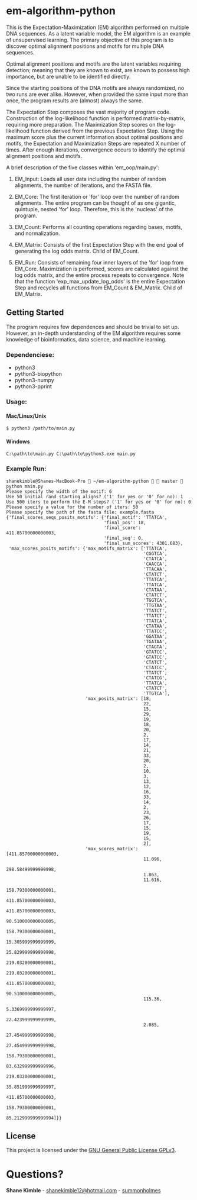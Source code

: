 # em-algorithm-python
This is the Expectation-Maximization (EM) algorithm performed on multiple DNA sequences.  As a latent variable model, the EM algorithm is an example of unsupervised learning.  The primary objective of this program is to discover optimal alignment positions and motifs for multiple DNA sequences.  

Optimal alignment positions and motifs are the latent variables requiring detection; meaning that they are known to exist, are known to possess high importance, but are unable to be identified directly.  

Since the starting positions of the DNA motifs are always randomized, no two runs are ever alike.  However, when provided the same input more than once, the program results are (almost) always the same.

The Expectation Step composes the vast majority of program code.  Construction of the log-likelihood function is performed matrix-by-matrix, requiring more preparation.  The Maximization Step scores on the log-likelihood function derived from the previous Expectation Step.  Using the maximum score plus the current information about optimal positions and motifs, the Expectation and Maximization Steps are repeated X number of times.  After enough iterations, convergence occurs to identify the optimal alignment positions and motifs.

A brief description of the five classes within 'em_oop/main.py':
1. EM_Input: Loads all user data including the number of random alignments, the number of iterations, and the FASTA file.

2. EM_Core: The first iteration or 'for' loop over the number of random alignments.  The entire program can be thought of as one gigantic, quintuple, nested 'for' loop.  Therefore, this is the 'nucleas' of the program.

3. EM_Count: Performs all counting operations regarding bases, motifs, and normalization.

4. EM_Matrix: Consists of the first Expectation Step with the end goal of generating the log odds matrix.  Child of EM_Count.

5. EM_Run: Consists of remaining four inner layers of the 'for' loop from EM_Core.  Maximization is performed, scores are calculated against the log odds matrix, and the entire process repeats to convergence.  Note that the function 'exp_max_update_log_odds' is the entire Expectation Step and recycles all functions from EM_Count & EM_Matrix.  Child of EM_Matrix.

## Getting Started
The program requires few dependences and should be trivial to set up.  However, an in-depth understanding of the EM algorithm requires some knowledge of bioinformatics, data science, and machine learning.

### Dependenciese:
* python3  
* python3-biopython  
* python3-numpy
* python3-pprint  

### Usage:
#### Mac/Linux/Unix
```
$ python3 /path/to/main.py
```
#### Windows
```
C:\path\to\main.py C:\path\to\python3.exe main.py
```
### Example Run:
```
shanekimble@Shanes-MacBook-Pro  ~/em-algorithm-python   master  python main.py
Please specify the width of the motif: 6
Use 50 initial rand starting aligns? ('1' for yes or '0' for no): 1
Use 500 iters to perform the E-M steps? ('1' for yes or '0' for no): 0
Please specify a value for the number of iters: 50
Please specify the path of the fasta file: example.fasta
{'final_scores_seqs_posits_motifs': {'final_motif': 'TTATCA',
                                     'final_pos': 18,
                                     'final_score': 411.85700000000003,
                                     'final_seq': 0,
                                     'final_sum_scores': 4301.683},
 'max_scores_posits_motifs': {'max_motifs_matrix': ['TTATCA',
                                                    'CGGTCA',
                                                    'CTATCA',
                                                    'CAACCA',
                                                    'TTACAA',
                                                    'CTATCT',
                                                    'TTATCA',
                                                    'TTATCA',
                                                    'CTATAA',
                                                    'CTATCT',
                                                    'TGGTCA',
                                                    'TTGTAA',
                                                    'TTATCT',
                                                    'TTATCT',
                                                    'TTATCA',
                                                    'CTATAA',
                                                    'TTATCC',
                                                    'GGATAA',
                                                    'TGATAA',
                                                    'CTAGTA',
                                                    'GTATCC',
                                                    'GTATCC',
                                                    'CTATCT',
                                                    'CTATCC',
                                                    'TTATCT',
                                                    'CTATCG',
                                                    'TTATCA',
                                                    'CTATCT',
                                                    'TTGTCA'],
                              'max_posits_matrix': [18,
                                                    22,
                                                    15,
                                                    29,
                                                    19,
                                                    18,
                                                    20,
                                                    2,
                                                    17,
                                                    14,
                                                    21,
                                                    33,
                                                    20,
                                                    2,
                                                    10,
                                                    3,
                                                    13,
                                                    12,
                                                    16,
                                                    33,
                                                    14,
                                                    2,
                                                    23,
                                                    26,
                                                    17,
                                                    15,
                                                    19,
                                                    15,
                                                    2],
                              'max_scores_matrix': [411.85700000000003,
                                                    11.096,
                                                    298.58499999999998,
                                                    1.863,
                                                    11.616,
                                                    158.79300000000001,
                                                    411.85700000000003,
                                                    411.85700000000003,
                                                    90.510000000000005,
                                                    158.79300000000001,
                                                    15.305999999999999,
                                                    25.829999999999998,
                                                    219.03200000000001,
                                                    219.03200000000001,
                                                    411.85700000000003,
                                                    90.510000000000005,
                                                    115.36,
                                                    5.3369999999999997,
                                                    22.423999999999999,
                                                    2.085,
                                                    27.454999999999998,
                                                    27.454999999999998,
                                                    158.79300000000001,
                                                    83.632999999999996,
                                                    219.03200000000001,
                                                    35.851999999999997,
                                                    411.85700000000003,
                                                    158.79300000000001,
                                                    85.212999999999994]}}
```

## License
This project is licensed under the [GNU General Public License GPLv3](https://www.gnu.org/licenses/gpl-3.0.en.html).

# Questions?
**Shane Kimble** - shanekimble12@hotmail.com - [summonholmes](https://github.com/summonholmes)
